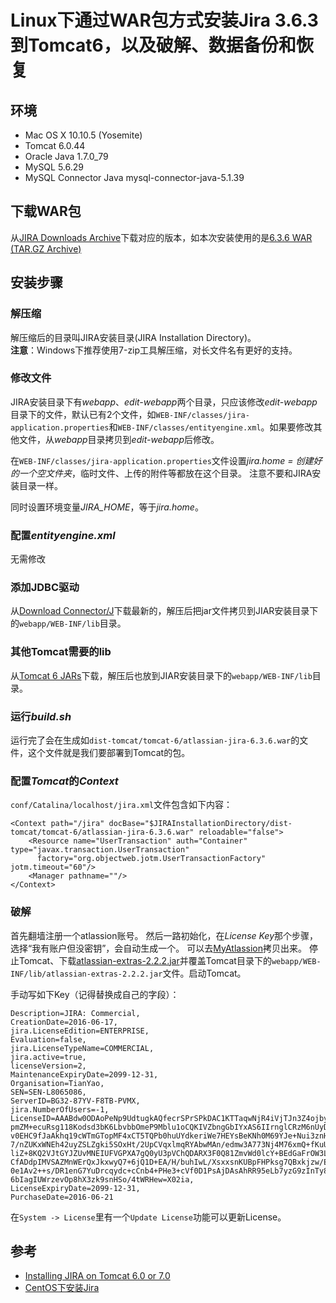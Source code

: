 # Linux下通过WAR包方式安装Jira 3.6.3到Tomcat6，以及破解、数据备份和恢复

## 环境
* Mac OS X 10.10.5 (Yosemite)
* Tomcat 6.0.44
* Oracle Java 1.7.0_79
* MySQL 5.6.29
* MySQL Connector Java mysql-connector-java-5.1.39

## 下载WAR包
从[JIRA Downloads Archive](https://www.atlassian.com/software/jira/download-archives)下载对应的版本，如本次安装使用的是[6.3.6 WAR (TAR.GZ Archive)](https://www.atlassian.com/software/jira/downloads/binary/atlassian-jira-6.3.6-war.tar.gz)

## 安装步骤
### 解压缩
解压缩后的目录叫JIRA安装目录(JIRA Installation Directory)。<br>
**注意**：Windows下推荐使用7-zip工具解压缩，对长文件名有更好的支持。

### 修改文件
JIRA安装目录下有*webapp*、*edit-webapp*两个目录，只应该修改*edit-webapp*目录下的文件，默认已有2个文件，如`WEB-INF/classes/jira-application.properties`和`WEB-INF/classes/entityengine.xml`。如果要修改其他文件，从*webapp*目录拷贝到*edit-webapp*后修改。

在`WEB-INF/classes/jira-application.properties`文件设置*jira.home = 创建好的一个空文件夹*，临时文件、上传的附件等都放在这个目录。
注意不要和JIRA安装目录一样。


同时设置环境变量*JIRA_HOME*，等于*jira.home*。

### 配置*entityengine.xml*
无需修改

### 添加JDBC驱动
从[Download Connector/J](http://dev.mysql.com/downloads/connector/j/)下载最新的，解压后把jar文件拷贝到JIAR安装目录下的`webapp/WEB-INF/lib`目录。

### 其他Tomcat需要的lib
从[Tomcat 6 JARs](http://www.atlassian.com/software/jira/downloads/binary/jira-jars-tomcat-distribution-6.4-m12-tomcat-6x.zip)下载，解压后也放到JIAR安装目录下的`webapp/WEB-INF/lib`目录。

### 运行*build.sh*
运行完了会在生成如`dist-tomcat/tomcat-6/atlassian-jira-6.3.6.war`的文件，这个文件就是我们要部署到Tomcat的包。

### 配置*Tomcat*的*Context*
`conf/Catalina/localhost/jira.xml`文件包含如下内容：

```
<Context path="/jira" docBase="$JIRAInstallationDirectory/dist-tomcat/tomcat-6/atlassian-jira-6.3.6.war" reloadable="false">
    <Resource name="UserTransaction" auth="Container" type="javax.transaction.UserTransaction"
      factory="org.objectweb.jotm.UserTransactionFactory" jotm.timeout="60"/>
    <Manager pathname=""/>
</Context>
```

### 破解
首先翻墙注册一个atlassion账号。
然后一路初始化，在*License Key*那个步骤，选择“我有账户但没密钥”，会自动生成一个。
可以去[MyAtlassion](https://my.atlassian.com/product)拷贝出来。
停止Tomcat、下载[atlassian-extras-2.2.2.jar](http://77g9rk.com1.z0.glb.clouddn.com/@/jira/atlassian-extras-2.2.2.jar)并覆盖Tomcat目录下的`webapp/WEB-INF/lib/atlassian-extras-2.2.2.jar`文件。启动Tomcat。

手动写如下Key（记得替换成自己的字段）：

```
Description=JIRA: Commercial,
CreationDate=2016-06-17,
jira.LicenseEdition=ENTERPRISE,
Evaluation=false,
jira.LicenseTypeName=COMMERCIAL,
jira.active=true,
licenseVersion=2,
MaintenanceExpiryDate=2099-12-31,
Organisation=TianYao,
SEN=SEN-L8065086,
ServerID=BG32-87YV-F8TB-PVMX,
jira.NumberOfUsers=-1,
LicenseID=AAABdw0ODAoPeNp9UdtugkAQfecrSPrSPkDAC1KTTaqwNjR4iVjTJn3Z4ojbyEJmF61/XxSaar08z
pmZM+ecuRsg118Kodsd3bK6LbvbbOmeP9Mblu1oCQKIVZbngGbIYxAS6IIrnglCRzM6nUyDiGqjI
v0EHC9fJaAkhq19cWTmGTopMF4xCT5TQPb0huUYdkeriWe7HEYsBeKNh0M69YJe+Nui3znH3dFeZ
7/nZUKxWNEh42uyZSLZgki5SOxHt/2UpCVqxlmqRYAbwMAn/edmw3A773Nj4M76xmQ+fKuU5pgti
liZ+8KQ2VJtGYJZUvMNEIUFVGPXA7gQ0yU3pVChQDARX3F0Q81ZmvWd0lcY+BEdGaFrOW3LdbSyI
CfADdpIMVSAZMnWErQxJkxwyQ7+6jQ1D+EA/H/buhIwL/XsxxsnKUBpFHPksg7QBxkjzw/EL8G0p
0e1Av2++s/DR1enG7YuDrcqydc+cCnb4+PHe3+cVf0D1PsAjDAsAhRR95eLb7yzG9zInTy8vzY32
6bIagIUWrzevOp8hX3zk9snHSo/4tWRHew=X02ia,
LicenseExpiryDate=2099-12-31,
PurchaseDate=2016-06-21
```
在`System -> License`里有一个`Update License`功能可以更新License。


## 参考
* [Installing JIRA on Tomcat 6.0 or 7.0](https://confluence.atlassian.com/jira064/installing-jira-on-tomcat-6-0-or-7-0-720411825.html)
* [CentOS下安装Jira](http://allgo.cc/2015/08/18/centos%E4%B8%8B%E5%AE%89%E8%A3%85jira/)
